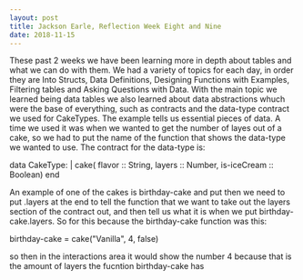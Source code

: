 ```yaml
---
layout: post
title: Jackson Earle, Reflection Week Eight and Nine
date: 2018-11-15
---
```

These past 2 weeks we have been learning more in depth about tables and what we can do with them. We had a variety of topics for each day, in order they are Into Structs, Data Definitions, Designing Functions with Examples, Filtering tables and Asking Questions with Data. With the main topic we learned being data tables we also learned about data abstractions whuch were the base of everything, such as contracts and the data-type contract we used for CakeTypes. The example tells us essential pieces of data. A time we used it was when we wanted to get the number of layes out of a cake, so we had to put the name of the function that shows the data-type we wanted to use. The contract for the data-type is: 

data CakeType:
  | cake(
      flavor      :: String,
      layers      :: Number,
      is-iceCream :: Boolean)
end
 
 An example of one of the cakes is birthday-cake and put then we need to put .layers at the end to tell the function that we want to take out the layers section of the contract out, and then tell us what it is when we put birthday-cake.layers. So for this because the birthday-cake function was this: 
 
 birthday-cake = cake("Vanilla", 4, false)
 
so then in the interactions area it would show the number 4 because that is the amount of layers the fucntion birthday-cake has
